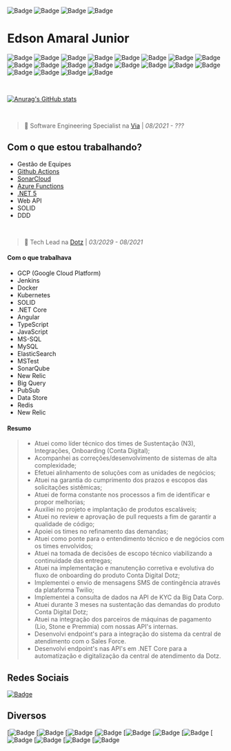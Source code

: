 ![Badge](https://img.shields.io/github/last-commit/eddyajunior/eddyajunior?style=flat-square)
![Badge](https://img.shields.io/github/commit-activity/y/eddyajunior/eddyajunior?style=flat-square)
![Badge](https://img.shields.io/badge/Made%20for-VSCode-1f425f.svg)
![Badge](https://img.shields.io/github/commits-since/eddyajunior/eddyajunior/main.svg)

# Edson Amaral Junior 
![Badge](https://img.shields.io/badge/C%23-239120?style=for-the-badge&logo=c-sharp&logoColor=white)
![Badge](https://img.shields.io/badge/.NET-5C2D91?style=for-the-badge&logo=.net&logoColor=white)
![Badge](https://img.shields.io/badge/HTML5-E34F26?style=for-the-badge&logo=html5&logoColor=white)
![Badge](https://img.shields.io/badge/JavaScript-F7DF1E?style=for-the-badge&logo=javascript&logoColor=black)
![Badge](https://img.shields.io/badge/React-20232A?style=for-the-badge&logo=react&logoColor=61DAFB)
![Badge](https://img.shields.io/badge/MongoDB-4EA94B?style=for-the-badge&logo=mongodb&logoColor=white)
![Badge](https://img.shields.io/badge/MySQL-005C84?style=for-the-badge&logo=mysql&logoColor=white)
![Badge](https://img.shields.io/badge/Microsoft%20SQL%20Server-CC2927?style=for-the-badge&logo=microsoft%20sql%20server&logoColor=white)
![Badge](https://img.shields.io/badge/redis-%23DD0031.svg?&style=for-the-badge&logo=redis&logoColor=white)
![Badge](https://img.shields.io/badge/Figma-F24E1E?style=for-the-badge&logo=figma&logoColor=white)
![Badge](https://img.shields.io/badge/Microsoft_Azure-0089D6?style=for-the-badge&logo=microsoft-azure&logoColor=white)
![Badge](https://img.shields.io/badge/GitHub_Actions-2088FF?style=for-the-badge&logo=github-actions&logoColor=white)
![Badge](https://img.shields.io/badge/Notepad++-90E59A.svg?style=for-the-badge&logo=notepad%2B%2B&logoColor=black)
![Badge](https://img.shields.io/badge/Visual_Studio-5C2D91?style=for-the-badge&logo=visual%20studio&logoColor=white)
![Badge](https://img.shields.io/badge/Visual_Studio_Code-0078D4?style=for-the-badge&logo=visual%20studio%20code&logoColor=white)
![Badge](https://img.shields.io/badge/GIT-E44C30?style=for-the-badge&logo=git&logoColor=white)
![Badge](https://img.shields.io/badge/windows%20terminal-4D4D4D?style=for-the-badge&logo=windows%20terminal&logoColor=white)
![Badge](https://img.shields.io/badge/Google_chrome-4285F4?style=for-the-badge&logo=Google-chrome&logoColor=white)
![Badge](https://img.shields.io/badge/Firefox_Browser-FF7139?style=for-the-badge&logo=Firefox-Browser&logoColor=white)
![Badge](https://img.shields.io/badge/Jira-0052CC?style=for-the-badge&logo=Jira&logoColor=white)

<br>

[![Anurag's GitHub stats](https://github-readme-stats.vercel.app/api?username=eddyajunior&show_icons=true&theme=tokyonight)](https://github.com/eddyajunior/github-readme-stats)

<br>

> 🏢 Software Engineering Specialist na [Via](https://www.via.com.br/) | _08/2021 - ???_

## Com o que estou trabalhando?
* Gestão de Equipes
* [Github Actions](https://github.com/features/actions) 
* [SonarCloud](https://sonarcloud.io/?gads_campaign=South-America-SonarClouds&gads_ad_group=SonarCloud&gads_keyword=sonarcloud&gclid=EAIaIQobChMI7titmtmV8wIVjIKRCh2z8wsdEAAYASAAEgKLDvD_BwE)
* [Azure Functions](https://azure.microsoft.com/pt-br/services/functions/)
* [.NET 5](https://dotnet.microsoft.com/download/dotnet/5.0)
* Web API
* SOLID
* DDD

<br>

> 🏢 Tech Lead na [Dotz](https://www.dotz.com.br/) | _03/2029 - 08/2021_

#### Com o que trabalhava
* GCP (Google Cloud Platform)
* Jenkins
* Docker
* Kubernetes
* SOLID
* .NET Core
* Angular
* TypeScript
* JavaScript
* MS-SQL
* MySQL
* ElasticSearch
* MSTest
* SonarQube
* New Relic
* Big Query
* PubSub
* Data Store
* Redis
* New Relic

#### Resumo ####
> - Atuei como líder técnico dos times de Sustentação (N3), Integrações, Onboarding (Conta Digital);
> - Acompanhei as correções/desenvolvimento de sistemas de alta complexidade;
> - Efetuei alinhamento de soluções com as unidades de negócios;
> - Atuei na garantia do cumprimento dos prazos e escopos das solicitações sistêmicas;
> - Atuei de forma constante nos processos a fim de identificar e propor melhorias;
> - Auxiliei no projeto e implantação de produtos escaláveis;
> - Atuei no review e aprovação de pull requests a fim de garantir a qualidade de código;
> - Apoiei os times no refinamento das demandas;
> - Atuei como ponte para o entendimento técnico e de negócios com os times envolvidos;
> - Atuei na tomada de decisões de escopo técnico viabilizando a continuidade das entregas;
> - Atuei na implementação e manutenção corretiva e evolutiva do fluxo de onboarding do produto Conta Digital Dotz;
> - Implementei o envio de mensagens SMS de contingência através da plataforma Twilio;
> - Implementei a consulta de dados na API de KYC da Big Data Corp.
> - Atuei durante 3 meses na sustentação das demandas do produto Conta Digital Dotz;
> - Atuei na integração dos parceiros de máquinas de pagamento (Lio, Stone e Premmia) com nossas API's internas.
> - Desenvolvi endpoint's para a integração do sistema da central de atendimento com o Sales Force.
> - Desenvolvi endpoint's nas API's em .NET Core para a automatização e digitalização da central de atendimento da Dotz.

## Redes Sociais
[![Badge](https://img.shields.io/badge/LinkedIn-0077B5?style=for-the-badge&logo=linkedin&logoColor=white)](https://www.linkedin.com/in/edsonamaral/)

## Diversos 
[![Badge](https://img.shields.io/badge/Windows-0078D6?style=for-the-badge&logo=windows&logoColor=white)
[![Badge](https://img.shields.io/badge/Ubuntu-E95420?style=for-the-badge&logo=ubuntu&logoColor=white)
[![Badge](https://img.shields.io/badge/Medium-12100E?style=for-the-badge&logo=medium&logoColor=white)
[![Badge](https://img.shields.io/badge/Netflix-E50914?style=for-the-badge&logo=netflix&logoColor=white)
[![Badge](https://img.shields.io/badge/YouTube-FF0000?style=for-the-badge&logo=youtube&logoColor=white)
[![Badge](https://img.shields.io/badge/Twitch-9146FF?style=for-the-badge&logo=twitch&logoColor=white)
[![Badge](https://img.shields.io/badge/Steam-000000?style=for-the-badge&logo=steam&logoColor=white)
[![Badge](https://img.shields.io/badge/Counter_Strike-000000?style=for-the-badge&logo=counter-strike&logoColor=white)
[![Badge](https://img.shields.io/badge/Spotify-1ED760?&style=for-the-badge&logo=spotify&logoColor=white)
[![Badge](https://img.shields.io/badge/iFood-EA1D2C?style=for-the-badge&logo=ifood&logoColor=white)
[![Badge]()